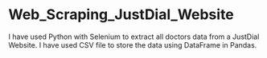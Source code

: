 # Web_Scraping_JustDial_Website
I have used Python with Selenium to extract all doctors data from a JustDial Website. I have used CSV file to store the data using DataFrame in Pandas.
